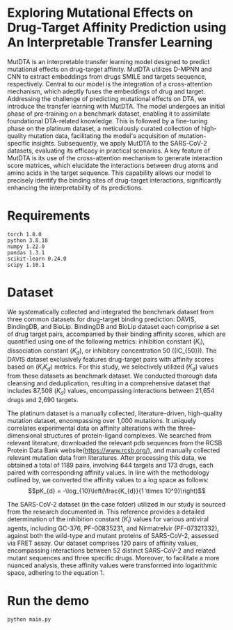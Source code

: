 # Exploring Mutational Effects on Drug-Target Affinity Prediction using An Interpretable Transfer Learning

MutDTA is an interpretable transfer learning model designed to predict mutational effects on drug-target affinity. MutDTA utilizes D-MPNN and CNN to extract embeddings from drugs SMILE and targets sequence, respectively. Central to our model is the integration of a cross-attention mechanism, which adeptly fuses the embeddings of drug and target. Addressing the challenge of predicting mutational effects on DTA, we introduce the transfer learning with MutDTA. The model undergoes an initial phase of pre-training on a benchmark dataset, enabling it to assimilate foundational DTA-related knowledge. This is followed by a fine-tuning phase on the platinum dataset, a meticulously curated collection of high-quality mutation data, facilitating the model's acquisition of mutation-specific insights. Subsequently, we apply MutDTA to the SARS-CoV-2 datasets, evaluating its efficacy in practical scenarios. A key feature of MutDTA is its use of the cross-attention mechanism to generate interaction score matrices, which elucidate the interactions between drug atoms and amino acids in the target sequence. This capability allows our model to precisely identify the binding sites of drug-target interactions, significantly enhancing the interpretability of its predictions.

# Requirements
```
torch 1.8.0
python 3.8.18
numpy 1.22.0
pandas 1.3.1
scikit-learn 0.24.0
scipy 1.10.1
```

# Dataset
We systematically collected and integrated the benchmark dataset from three common datasets for drug-target binding prediction: DAVIS, BindingDB, and BioLip. BindingDB and BioLip dataset each comprise a set of drug target pairs, accompanied by their binding affinity scores, which are quantified using one of the following metrics: inhibition constant ($K_{i}$), dissociation constant ($K_{d}$), or inhibitory concentration 50 (\(IC_{50}\)). The DAVIS dataset exclusively features drug-target pairs with affinity scores based on ($K_{i}K_{d}$) metrics. For this study, we selectively utilized ($K_{d}$) values from these datasets as benchmark dataset. We conducted thorough data cleansing and deduplication, resulting in a comprehensive dataset that includes 87,508 ($K_{d}$) values, encompassing interactions between 21,654 drugs and 2,690 targets.

The platinum dataset is a manually collected, literature-driven, high-quality mutation dataset, encompassing over 1,000 mutations. It uniquely correlates experimental data on affinity alterations with the three-dimensional structures of protein-ligand complexes. We searched from relevant literature, downloaded the relevant pdb sequences from the RCSB Protein Data Bank website(https://www.rcsb.org/), and manually collected relevant mutation data from literatures. After processing this data, we obtained a total of 1189 pairs, involving 644 targets and 173 drugs, each paired with corresponding affinity values. In line with the methodology outlined by, we converted the affinity values to a log space as follows:
$$pK_{d} = -\log_{10}\left(\frac{K_{d}}{1 \times 10^9}\right)$$

The SARS-CoV-2 dataset (in the case folder) utilized in our study is sourced from the research documented in. This reference provides a detailed determination of the inhibition constant ($K_{i}$) values for various antiviral agents, including GC-376, PF-00835231, and Nirmatrelvir (PF-07321332), against both the wild-type and mutant proteins of SARS-CoV-2, assessed via FRET assay. Our dataset comprises 120 pairs of affinity values, encompassing interactions between 52 distinct SARS-CoV-2 and related mutant sequences and three specific drugs. Moreover, to facilitate a more nuanced analysis, these affinity values were transformed into logarithmic space, adhering to the equation 1.

# Run the demo
```
python main.py
```
